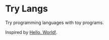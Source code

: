# Try Langs

Try programming languages with toy programs.

Inspired by [Hello, World!](https://github.com/leachim6/hello-world).
